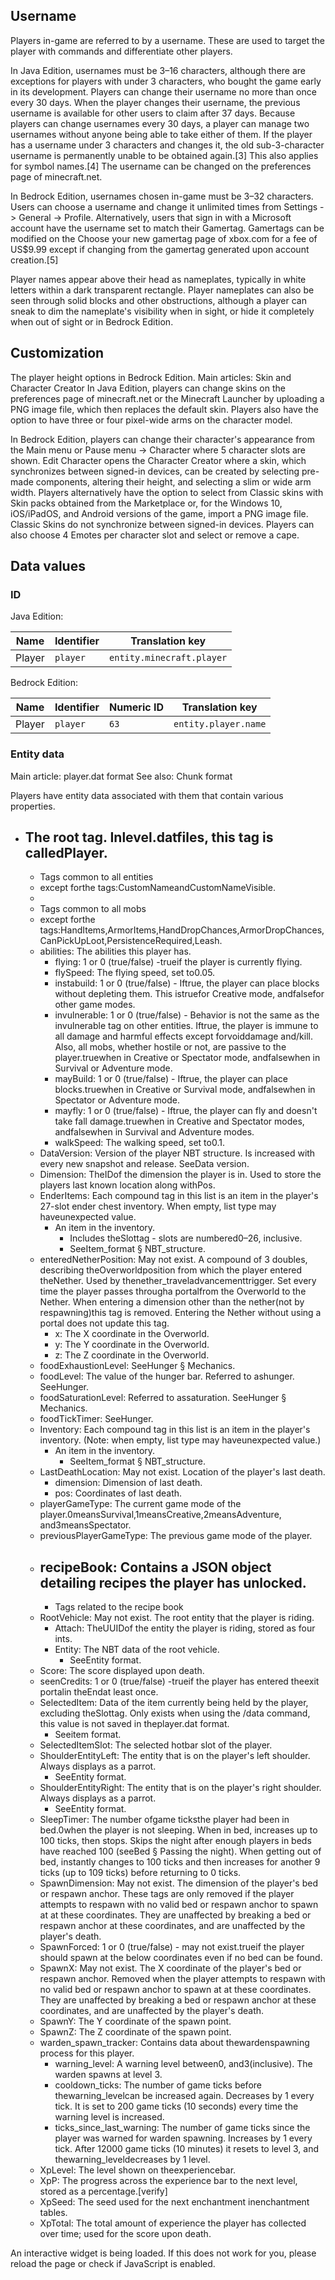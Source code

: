 ## Username
Players in-game are referred to by a username. These are used to target the player with commands and differentiate other players.  

In Java Edition, usernames must be 3–16 characters, although there are exceptions for players with under 3 characters, who bought the game early in its development. Players can change their username no more than once every 30 days. When the player changes their username, the previous username is available for other users to claim after 37 days. Because players can change usernames every 30 days, a player can manage two usernames without anyone being able to take either of them. If the player has a username under 3 characters and changes it, the old sub-3-character username is permanently unable to be obtained again.[3] This also applies for symbol names.[4] The username can be changed on the preferences page of minecraft.net.

In Bedrock Edition, usernames chosen in-game must be 3–32 characters. Users can choose a username and change it unlimited times from Settings -> General -> Profile. Alternatively, users that sign in with a Microsoft account have the username set to match their Gamertag. Gamertags can be modified on the Choose your new gamertag page of xbox.com for a fee of US$9.99 except if changing from the gamertag generated upon account creation.[5]

Player names appear above their head as nameplates, typically in white letters within a dark transparent rectangle. Player nameplates can also be seen through solid blocks and other obstructions, although a player can sneak to dim the nameplate's visibility when in sight, or hide it completely when out of sight or in Bedrock Edition.

## Customization
The player height options in Bedrock Edition.
Main articles: Skin and Character Creator
In Java Edition, players can change skins on the preferences page of minecraft.net or the Minecraft Launcher by uploading a PNG image file, which then replaces the default skin. Players also have the option to have three or four pixel-wide arms on the character model.

In Bedrock Edition, players can change their character's appearance from the Main menu or Pause menu -> Character where 5 character slots are shown. Edit Character opens the Character Creator where a skin, which synchronizes between signed-in devices, can be created by selecting pre-made components, altering their height, and selecting a slim or wide arm width. Players alternatively have the option to select from Classic skins with Skin packs obtained from the Marketplace or, for the Windows 10, iOS/iPadOS, and Android versions of the game, import a PNG image file. Classic Skins do not synchronize between signed-in devices.
Players can also choose 4 Emotes per character slot and select or remove a cape.

## Data values
### ID
Java Edition:

| Name   | Identifier | Translation key           |
|--------|------------|---------------------------|
| Player | `player`   | `entity.minecraft.player` |

Bedrock Edition:

| Name   | Identifier | Numeric ID | Translation key      |
|--------|------------|------------|----------------------|
| Player | `player`   | `63`       | `entity.player.name` |

### Entity data
Main article: player.dat format
See also: Chunk format

Players have entity data associated with them that contain various properties.

- The root tag. Inlevel.datfiles, this tag is calledPlayer.
	- 
	- Tags common to all entities
	- except forthe tags:CustomNameandCustomNameVisible.
	- 
	- Tags common to all mobs
	- except forthe tags:HandItems,ArmorItems,HandDropChances,ArmorDropChances,CanPickUpLoot,PersistenceRequired,Leash.
	- abilities: The abilities this player has.
		- flying: 1 or 0 (true/false) -trueif the player is currently flying.
		- flySpeed: The flying speed, set to0.05.
		- instabuild: 1 or 0 (true/false) - Iftrue, the player can place blocks without depleting them. This istruefor Creative mode, andfalsefor other game modes.
		- invulnerable: 1 or 0 (true/false) - Behavior is not the same as the invulnerable tag on other entities. Iftrue, the player is immune to all damage and harmful effects except forvoiddamage and/kill. Also, all mobs, whether hostile or not, are passive to the player.truewhen in Creative or Spectator mode, andfalsewhen in Survival or Adventure mode.
		- mayBuild: 1 or 0 (true/false) - Iftrue, the player can place blocks.truewhen in Creative or Survival mode, andfalsewhen in Spectator or Adventure mode.
		- mayfly: 1 or 0 (true/false) - Iftrue, the player can fly and doesn't take fall damage.truewhen in Creative and Spectator modes, andfalsewhen in Survival and Adventure modes.
		- walkSpeed: The walking speed, set to0.1.
	- DataVersion: Version of the player NBT structure. Is increased with every new snapshot and release. SeeData version.
	- Dimension: TheIDof the dimension the player is in. Used to store the players last known location along withPos.
	- EnderItems: Each compound tag in this list is an item in the player's 27-slot ender chest inventory. When empty, list type may haveunexpected value.
		- An item in the inventory.
			- Includes theSlottag - slots are numbered0–26, inclusive.
			- SeeItem_format § NBT_structure.
	- enteredNetherPosition: May not exist. A compound of 3 doubles, describing theOverworldposition from which the player entered theNether. Used by thenether_traveladvancementtrigger. Set every time the player passes througha portalfrom the Overworld to the Nether. When entering a dimension other than the nether(not by respawning)this tag is removed. Entering the Nether without using a portal does not update this tag.
		- x: The X coordinate in the Overworld.
		- y: The Y coordinate in the Overworld.
		- z: The Z coordinate in the Overworld.
	- foodExhaustionLevel: SeeHunger § Mechanics.
	- foodLevel: The value of the hunger bar. Referred to ashunger. SeeHunger.
	- foodSaturationLevel: Referred to assaturation. SeeHunger § Mechanics.
	- foodTickTimer: SeeHunger.
	- Inventory: Each compound tag in this list is an item in the player's inventory. (Note: when empty, list type may haveunexpected value.)
		- An item in the inventory.
			- SeeItem_format § NBT_structure.
	- LastDeathLocation: May not exist. Location of the player's last death.
		- dimension: Dimension of last death.
		- pos: Coordinates of last death.
	- playerGameType: The current game mode of the player.0meansSurvival,1meansCreative,2meansAdventure, and3meansSpectator.
	- previousPlayerGameType: The previous game mode of the player.
	- recipeBook: Contains a JSON object detailing recipes the player has unlocked.
		- 
		- Tags related to the recipe book
	- RootVehicle: May not exist. The root entity that the player is riding.
		- Attach: TheUUIDof the entity the player is riding, stored as four ints.
		- Entity: The NBT data of the root vehicle.
			- SeeEntity format.
	- Score: The score displayed upon death.
	- seenCredits: 1 or 0 (true/false) -trueif the player has entered theexit portalin theEndat least once.
	- SelectedItem: Data of the item currently being held by the player, excluding theSlottag. Only exists when using the /data command, this value is not saved in theplayer.dat format.
		- Seeitem format.
	- SelectedItemSlot: The selected hotbar slot of the player.
	- ShoulderEntityLeft: The entity that is on the player's left shoulder. Always displays as a parrot.
		- SeeEntity format.
	- ShoulderEntityRight: The entity that is on the player's right shoulder. Always displays as a parrot.
		- SeeEntity format.
	- SleepTimer: The number ofgame ticksthe player had been in bed.0when the player is not sleeping. When in bed, increases up to 100 ticks, then stops. Skips the night after enough players in beds have reached 100 (seeBed § Passing the night). When getting out of bed, instantly changes to 100 ticks and then increases for another 9 ticks (up to 109 ticks) before returning to 0 ticks.
	- SpawnDimension: May not exist. The dimension of the player's bed or respawn anchor. These tags are only removed if the player attempts to respawn with no valid bed or respawn anchor to spawn at at these coordinates. They are unaffected by breaking a bed or respawn anchor at these coordinates, and are unaffected by the player's death.
	- SpawnForced: 1 or 0 (true/false) - may not exist.trueif the player should spawn at the below coordinates even if no bed can be found.
	- SpawnX: May not exist. The X coordinate of the player's bed or respawn anchor. Removed when the player attempts to respawn with no valid bed or respawn anchor to spawn at at these coordinates. They are unaffected by breaking a bed or respawn anchor at these coordinates, and are unaffected by the player's death.
	- SpawnY: The Y coordinate of the spawn point.
	- SpawnZ: The Z coordinate of the spawn point.
	- warden_spawn_tracker: Contains data about thewardenspawning process for this player.
		- warning_level: A warning level between0, and3(inclusive). The warden spawns at level 3.
		- cooldown_ticks: The number of game ticks before thewarning_levelcan be increased again. Decreases by 1 every tick. It is set to 200 game ticks (10 seconds) every time the warning level is increased.
		- ticks_since_last_warning: The number of game ticks since the player was warned for warden spawning. Increases by 1 every tick. After 12000 game ticks (10 minutes) it resets to level 3, and thewarning_leveldecreases by 1 level.
	- XpLevel: The level shown on theexperiencebar.
	- XpP: The progress across the experience bar to the next level, stored as a percentage.[verify]
	- XpSeed: The seed used for the next enchantment inenchantment tables.
	- XpTotal: The total amount of experience the player has collected over time; used for the score upon death.

An interactive widget is being loaded. If this does not work for you, please reload the page or check if JavaScript is enabled.

